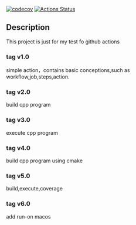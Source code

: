 [![codecov](https://codecov.io/gh/log-e/helloAction/branch/master/graph/badge.svg)](https://codecov.io/gh/log-e/helloAction)
[![Actions Status](https://github.com/log-e/helloAction/workflows/Hello%20Action/badge.svg)](https://github.com/log-e/helloActions/actions)

## Description
This project is just for my test fo github actions


### tag v1.0
simple action，contains basic conceptions,such as workflow,job,steps,action.

### tag v2.0
build cpp program

### tag v3.0
execute cpp program

### tag v4.0
build cpp program using cmake

### tag v5.0
build,execute,coverage

### tag v6.0
add run-on macos